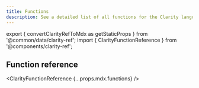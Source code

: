 ```yaml
---
title: Functions
description: See a detailed list of all functions for the Clarity language.
---
```


export { convertClarityRefToMdx as getStaticProps } from '@common/data/clarity-ref'; import { ClarityFunctionReference } from '@components/clarity-ref';

## Function reference

<ClarityFunctionReference {...props.mdx.functions} />
